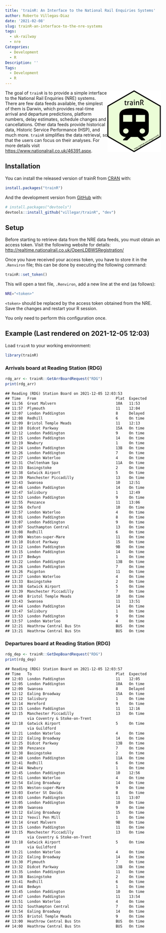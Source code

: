 ```yaml
---
title: 'trainR: An Interface to the National Rail Enquiries Systems'
author: Roberto Villegas-Diaz
date: '2021-02-08'
slug: trainR-an-interface-to-the-nre-systems
tags:
  - uk-railway
  - nre
Categories:
  - Development
  - R
Description: ''
Tags:
  - Development
  - R
---
```


<img src="https://raw.githubusercontent.com/villegar/trainR/main/inst/images/logo.png" alt="logo" align="right" height=200px/>

The goal of `trainR` is to provide a simple interface to the 
National Rail Enquiries (NRE) systems. There are few data feeds 
available, the simplest of them is Darwin, which provides real-time 
arrival and departure predictions, platform numbers, delay estimates, 
schedule changes and cancellations. Other data feeds provide historical 
data, Historic Service Performance (HSP), and much more. `trainR` 
simplifies the data retrieval, so that the users can focus on their 
analyses. For more details visit 
https://www.nationalrail.co.uk/46391.aspx.

## Installation

You can install the released version of trainR from [CRAN](https://CRAN.R-project.org) with:

``` r
install.packages("trainR")
```

And the development version from [GitHub](https://github.com/) with:

``` r
# install.packages("devtools")
devtools::install_github("villegar/trainR", "dev")
```

## Setup
Before starting to retrieve data from the NRE data feeds, you must obtain an access token. 
Visit the following website for details: http://realtime.nationalrail.co.uk/OpenLDBWSRegistration/

Once you have received your access token, you have to store it in the `.Renviron` file; this can be 
done by executing the following command:


```r
trainR::set_token()
```

This will open a text file, `.Renviron`, add a new line at the end (as follows):

```bash
NRE="<token>"
```

`<token>` should be replaced by the access token obtained from the NRE. Save the changes and restart 
your R session.

You only need to perform this configuration once.

## Example (Last rendered on 2021-12-05 12:03)

Load `trainR` to your working environment:

```r
library(trainR)
```

### Arrivals board at Reading Station (RDG)


```r
rdg_arr <- trainR::GetArrBoardRequest("RDG")
print(rdg_arr)
```

```
## Reading (RDG) Station Board on 2021-12-05 12:03:53
## Time   From                                    Plat  Expected
## 11:56  Great Malvern                           10A   11:53
## 11:57  Plymouth                                11    12:04
## 12:07  London Paddington                       8     Delayed
## 12:08  Redhill                                 6     On time
## 12:09  Bristol Temple Meads                    11    12:13
## 12:10  Didcot Parkway                          15A   On time
## 12:12  London Paddington                       9     On time
## 12:15  London Paddington                       14    On time
## 12:19  Newbury                                 1     On time
## 12:24  London Paddington                       13B   On time
## 12:26  London Paddington                       7     On time
## 12:27  London Waterloo                         4     On time
## 12:31  Cheltenham Spa                          11A   On time
## 12:33  Basingstoke                             2     On time
## 12:38  Gatwick Airport                         5     On time
## 12:39  Manchester Piccadilly                   13    On time
## 12:43  Swansea                                 10    12:51
## 12:46  London Paddington                       14    On time
## 12:47  Salisbury                               1     12:49
## 12:53  London Paddington                       9     On time
## 12:55  Penzance                                11    13:06
## 12:56  Oxford                                  10    On time
## 12:57  London Waterloo                         4     On time
## 13:01  London Paddington                       8     On time
## 13:07  London Paddington                       9     On time
## 13:07  Southampton Central                     13    On time
## 13:08  Redhill                                 6     On time
## 13:09  Weston-super-Mare                       11    On time
## 13:10  Didcot Parkway                          15    On time
## 13:12  London Paddington                       9B    On time
## 13:15  London Paddington                       14    On time
## 13:17  Bedwyn                                  1     On time
## 13:22  London Paddington                       13B   On time
## 13:26  London Paddington                       7     On time
## 13:26  Paignton                                11    On time
## 13:27  London Waterloo                         4     On time
## 13:33  Basingstoke                             2     On time
## 13:38  Gatwick Airport                         5     On time
## 13:39  Manchester Piccadilly                   7     On time
## 13:40  Bristol Temple Meads                    10    On time
## 13:43  Swansea                                 11    13:51
## 13:44  London Paddington                       14    On time
## 13:47  Salisbury                               1     On time
## 13:53  London Paddington                       9     On time
## 13:57  London Waterloo                         4     On time
## 12:21  Heathrow Central Bus Stn                BUS   On time
## 13:21  Heathrow Central Bus Stn                BUS   On time
```

### Departures board at Reading Station (RDG)


```r
rdg_dep <- trainR::GetDepBoardRequest("RDG")
print(rdg_dep)
```

```
## Reading (RDG) Station Board on 2021-12-05 12:03:57
## Time   To                                      Plat  Expected
## 12:03  London Paddington                       11    12:05
## 12:05  London Paddington                       10A   On time
## 12:09  Swansea                                 8     Delayed
## 12:12  Ealing Broadway                         15A   On time
## 12:12  Salisbury                               1     On time
## 12:14  Hereford                                9     On time
## 12:15  London Paddington                       11    12:16
## 12:15  Manchester Piccadilly                   13    On time
##        via Coventry & Stoke-on-Trent           
## 12:18  Gatwick Airport                         5     On time
##        via Guildford                           
## 12:21  London Waterloo                         4     On time
## 12:22  Ealing Broadway                         14    On time
## 12:25  Didcot Parkway                          13B   On time
## 12:30  Penzance                                7     On time
## 12:38  Basingstoke                             2     On time
## 12:40  London Paddington                       11A   On time
## 12:41  Redhill                                 6     On time
## 12:44  Newbury                                 1     On time
## 12:45  London Paddington                       10    12:56
## 12:51  London Waterloo                         4     On time
## 12:54  Ealing Broadway                         14    On time
## 12:55  Weston-super-Mare                       9     On time
## 13:03  Exeter St Davids                        8     On time
## 13:03  London Paddington                       11    13:07
## 13:05  London Paddington                       10    On time
## 13:09  Swansea                                 9     On time
## 13:12  Ealing Broadway                         15    On time
## 13:12  Yeovil Pen Mill                         1     On time
## 13:14  Great Malvern                           9B    On time
## 13:15  London Paddington                       11    On time
## 13:15  Manchester Piccadilly                   13    On time
##        via Coventry & Stoke-on-Trent           
## 13:18  Gatwick Airport                         5     On time
##        via Guildford                           
## 13:21  London Waterloo                         4     On time
## 13:22  Ealing Broadway                         14    On time
## 13:30  Plymouth                                7     On time
## 13:32  Didcot Parkway                          13B   On time
## 13:35  London Paddington                       11    On time
## 13:38  Basingstoke                             2     On time
## 13:41  Redhill                                 6     On time
## 13:44  Bedwyn                                  1     On time
## 13:45  London Paddington                       10    On time
## 13:47  London Paddington                       11    13:54
## 13:51  London Waterloo                         4     On time
## 13:52  Southampton Central                     7     On time
## 13:54  Ealing Broadway                         14    On time
## 13:55  Bristol Temple Meads                    9     On time
## 13:00  Heathrow Central Bus Stn                BUS   On time
## 14:00  Heathrow Central Bus Stn                BUS   On time
```

